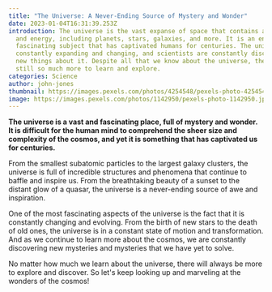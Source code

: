 ```yaml
---
title: "The Universe: A Never-Ending Source of Mystery and Wonder"
date: 2023-01-04T16:31:39.253Z
introduction: The universe is the vast expanse of space that contains all matter
  and energy, including planets, stars, galaxies, and more. It is an endlessly
  fascinating subject that has captivated humans for centuries. The universe is
  constantly expanding and changing, and scientists are constantly discovering
  new things about it. Despite all that we know about the universe, there is
  still so much more to learn and explore.
categories: Science
author: john-jones
thumbnail: https://images.pexels.com/photos/4254548/pexels-photo-4254548.jpeg?auto=compress&cs=tinysrgb&w=1260&h=750&dpr=1
image: https://images.pexels.com/photos/1142950/pexels-photo-1142950.jpeg?auto=compress&cs=tinysrgb&w=1260&h=750&dpr=1
---
```

<!--StartFragment-->

**The universe is a vast and fascinating place, full of mystery and wonder. It is difficult for the human mind to comprehend the sheer size and complexity of the cosmos, and yet it is something that has captivated us for centuries.**

From the smallest subatomic particles to the largest galaxy clusters, the universe is full of incredible structures and phenomena that continue to baffle and inspire us. From the breathtaking beauty of a sunset to the distant glow of a quasar, the universe is a never-ending source of awe and inspiration.

One of the most fascinating aspects of the universe is the fact that it is constantly changing and evolving. From the birth of new stars to the death of old ones, the universe is in a constant state of motion and transformation. And as we continue to learn more about the cosmos, we are constantly discovering new mysteries and mysteries that we have yet to solve.

No matter how much we learn about the universe, there will always be more to explore and discover. So let's keep looking up and marveling at the wonders of the cosmos!

<!--EndFragment-->